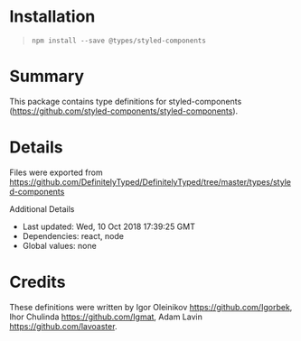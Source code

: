 # Installation
> `npm install --save @types/styled-components`

# Summary
This package contains type definitions for styled-components (https://github.com/styled-components/styled-components).

# Details
Files were exported from https://github.com/DefinitelyTyped/DefinitelyTyped/tree/master/types/styled-components

Additional Details
 * Last updated: Wed, 10 Oct 2018 17:39:25 GMT
 * Dependencies: react, node
 * Global values: none

# Credits
These definitions were written by Igor Oleinikov <https://github.com/Igorbek>, Ihor Chulinda <https://github.com/Igmat>, Adam Lavin <https://github.com/lavoaster>.
